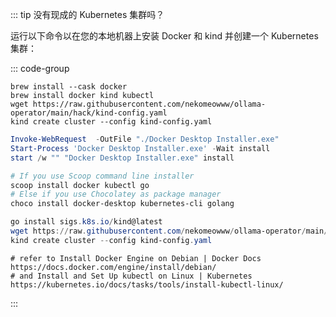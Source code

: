 ::: tip 没有现成的 Kubernetes 集群吗？

运行以下命令以在您的本地机器上安装 Docker 和 kind 并创建一个 Kubernetes 集群：

::: code-group

```shell [macOS]
brew install --cask docker
brew install docker kind kubectl
wget https://raw.githubusercontent.com/nekomeowww/ollama-operator/main/hack/kind-config.yaml
kind create cluster --config kind-config.yaml
```

```powershell [Windows]
Invoke-WebRequest  -OutFile "./Docker Desktop Installer.exe"
Start-Process 'Docker Desktop Installer.exe' -Wait install
start /w "" "Docker Desktop Installer.exe" install

# If you use Scoop command line installer
scoop install docker kubectl go
# Else if you use Chocolatey as package manager
choco install docker-desktop kubernetes-cli golang

go install sigs.k8s.io/kind@latest
wget https://raw.githubusercontent.com/nekomeowww/ollama-operator/main/hack/kind-config.yaml
kind create cluster --config kind-config.yaml
```

```shell [Linux]
# refer to Install Docker Engine on Debian | Docker Docs https://docs.docker.com/engine/install/debian/
# and Install and Set Up kubectl on Linux | Kubernetes https://kubernetes.io/docs/tasks/tools/install-kubectl-linux/
```

:::
